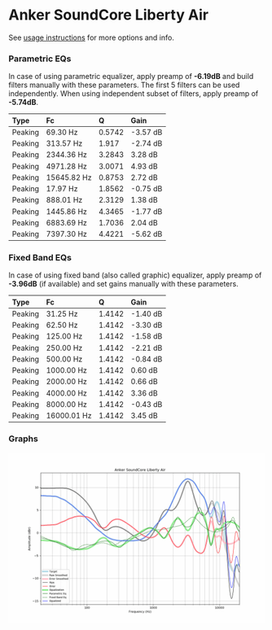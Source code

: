 # Anker SoundCore Liberty Air
See [usage instructions](https://github.com/jaakkopasanen/AutoEq#usage) for more options and info.

### Parametric EQs
In case of using parametric equalizer, apply preamp of **-6.19dB** and build filters manually
with these parameters. The first 5 filters can be used independently.
When using independent subset of filters, apply preamp of **-5.74dB**.

| Type    | Fc          |      Q | Gain     |
|:--------|:------------|:-------|:---------|
| Peaking | 69.30 Hz    | 0.5742 | -3.57 dB |
| Peaking | 313.57 Hz   | 1.917  | -2.74 dB |
| Peaking | 2344.36 Hz  | 3.2843 | 3.28 dB  |
| Peaking | 4971.28 Hz  | 3.0071 | 4.93 dB  |
| Peaking | 15645.82 Hz | 0.8753 | 2.72 dB  |
| Peaking | 17.97 Hz    | 1.8562 | -0.75 dB |
| Peaking | 888.01 Hz   | 2.3129 | 1.38 dB  |
| Peaking | 1445.86 Hz  | 4.3465 | -1.77 dB |
| Peaking | 6883.69 Hz  | 1.7036 | 2.04 dB  |
| Peaking | 7397.30 Hz  | 4.4221 | -5.62 dB |

### Fixed Band EQs
In case of using fixed band (also called graphic) equalizer, apply preamp of **-3.96dB**
(if available) and set gains manually with these parameters.

| Type    | Fc          |      Q | Gain     |
|:--------|:------------|:-------|:---------|
| Peaking | 31.25 Hz    | 1.4142 | -1.40 dB |
| Peaking | 62.50 Hz    | 1.4142 | -3.30 dB |
| Peaking | 125.00 Hz   | 1.4142 | -1.58 dB |
| Peaking | 250.00 Hz   | 1.4142 | -2.21 dB |
| Peaking | 500.00 Hz   | 1.4142 | -0.84 dB |
| Peaking | 1000.00 Hz  | 1.4142 | 0.60 dB  |
| Peaking | 2000.00 Hz  | 1.4142 | 0.66 dB  |
| Peaking | 4000.00 Hz  | 1.4142 | 3.36 dB  |
| Peaking | 8000.00 Hz  | 1.4142 | -0.43 dB |
| Peaking | 16000.01 Hz | 1.4142 | 3.45 dB  |

### Graphs
![](./Anker%20SoundCore%20Liberty%20Air.png)